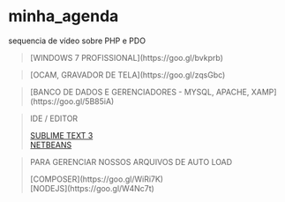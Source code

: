 # minha_agenda
sequencia de vídeo sobre PHP e PDO
<br>

<blockquote>
[WINDOWS 7 PROFISSIONAL](https://goo.gl/bvkprb) <br>
</blockquote>
<blockquote>
[OCAM, GRAVADOR DE TELA](https://goo.gl/zqsGbc) <br>
</blockquote>

<blockquote>
[BANCO DE DADOS E GERENCIADORES - MYSQL, APACHE, XAMP](https://goo.gl/5B85iA) <br>
</blockquote>

<blockquote>
<p>IDE / EDITOR</p>

[SUBLIME TEXT 3](https://goo.gl/Y542wJ) <br>
[NETBEANS](https://goo.gl/bJCMWm) <br>
</blockquote>
<blockquote>
  <p>PARA GERENCIAR NOSSOS ARQUIVOS DE AUTO LOAD</p>
[COMPOSER](https://goo.gl/WiRi7K) <br>
[NODEJS](https://goo.gl/W4Nc7t)
</blockquote>

